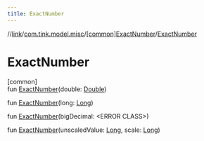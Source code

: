 ```yaml
---
title: ExactNumber
---
```

//[link](../../../index.html)/[com.tink.model.misc](../index.html)/[[common]ExactNumber](index.html)/[ExactNumber](-exact-number.html)



# ExactNumber



[common]\
fun [ExactNumber](-exact-number.html)(double: [Double](https://kotlinlang.org/api/latest/jvm/stdlib/kotlin/-double/index.html))

fun [ExactNumber](-exact-number.html)(long: [Long](https://kotlinlang.org/api/latest/jvm/stdlib/kotlin/-long/index.html))

fun [ExactNumber](-exact-number.html)(bigDecimal: &lt;ERROR CLASS&gt;)

fun [ExactNumber](-exact-number.html)(unscaledValue: [Long](https://kotlinlang.org/api/latest/jvm/stdlib/kotlin/-long/index.html), scale: [Long](https://kotlinlang.org/api/latest/jvm/stdlib/kotlin/-long/index.html))




